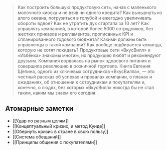 > Как построить большую продуктовую сеть, начав с маленького молочного киоска и не взяв ни одного кредита? Как вынырнуть из алого океана, погрузиться в голубой и ежегодно увеличивать обороты вдвое? Как не утратить дух стартапа за 10 лет? Как управлять компанией, в которой более 5000 сотрудников, без жестких приказов и регламентов, прописанных KPI и спланированного годового бюджета? Какими должны быть управленцы в такой компании? Как вообще подбирается команда, которую не хотят покидать? Продуктовые сети «ВкусВилл» и «Избёнка» знакомы многим, их продукцию любят и рекомендуют друзьям. Компания ворвалась на рынок здорового питания и совершила революцию в розничной торговле. Книга Евгения Щепина, одного из ключевых сотрудников «ВкусВилла», — это честный рассказ об успехах и провалах компании, о планах и ожиданиях, об отношении к сотрудникам и покупателям и, конечно, о людях, без которых «ВкусВилл» никогда бы не стал таким, каким мы знаем его сегодня.

## Атомарные заметки

- [[Удар по разным целям]]
- [[Концептуальный кризис, и метод Кунде]]
- [[Обернуть кризис в стране в свою пользу]]
- [[Система обещаний]]
- [[Принципы общения с покупателями]]